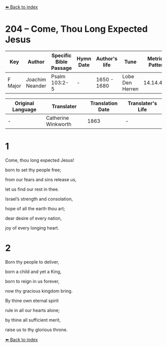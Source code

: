 [⬅️ Back to index](../README.md)

# 204 – Come, Thou Long Expected Jesus

Key | Author   | Specific Bible Passage     |Hymn Date |Author's life |Tune |Metrical Pattern   |Composer/Source                                                                                        
-- | --------- | ---------------------------|----------|--------------|-----|-------------------|-------------   
F Major  | Joachim Neander      | Psalm 103:2-5 | -  | 1650 - 1680 | Lobe Den Herren | 14.14.4.7.8 | Chorale Book for England, 1863 

Original Language | Translater | Translation Date   | Translater's Life     
----------------- | --------- | --------------------|-------------   
\-  | Catherine Winkworth      | 1863 | -  | 1827 - 1878 



# 1

Come, thou long expected Jesus!

born to set thy people free;

from our fears and sins release us,

let us find our rest in thee.

Israel’s strength and consolation,

hope of all the earth thou art;

dear desire of every nation,

joy of every longing heart.



# 2

Born thy people to deliver,

born a child and yet a King,

born to reign in us forever,

now thy gracious kingdom bring.

By thine own eternal spirit

rule in all our hearts alone;

by thine all sufficient merit,

raise us to thy glorious throne.

[⬅️ Back to index](../README.md)
